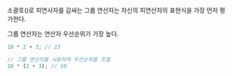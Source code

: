 소괄호()로 피연사자를 감싸는 그룹 연산자는 자신의 피연산자의 표현식을 가장 먼저 평가한다.

그룹 연산자는 연산자 우선순위가 가장 높다.

```jsx
10 * 2 + 3; // 23

// 그룹 연산자를 사용하여 우선순위를 조절
10 * (2 + 3); // 50
```
